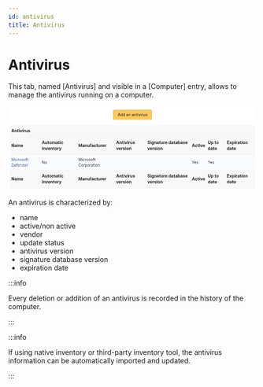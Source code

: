 ```yaml
---
id: antivirus
title: Antivirus
---
```


# Antivirus

This tab, named [Antivirus] and visible in a
[Computer] entry, allows to manage the antivirus running on
a computer.

![Antivirus screen](../../../assets/modules/assets/images/antivirus.png)

An antivirus is characterized by:

- name
- active/non active
- vendor
- update status
- antivirus version
- signature database version
- expiration date

:::info

Every deletion or addition of an antivirus is recorded in the history
of the computer.

:::

:::info

If using native inventory or third-party inventory tool, the antivirus
information can be automatically imported and updated.

:::
